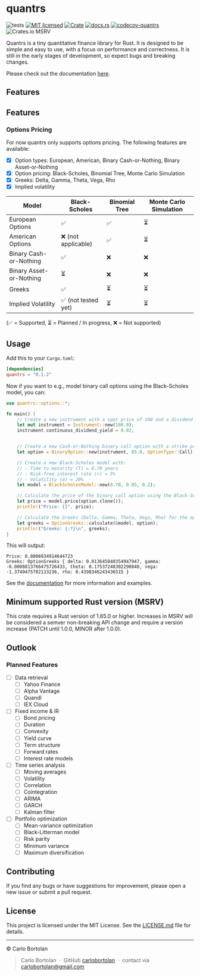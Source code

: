 # quantrs

![tests][actions-test-badge]
[![MIT licensed][license-badge]](./LICENSE.md)
[![Crate][crates-badge]][crates-url]
[![docs.rs][docsrs-badge]][docs-url]
[![codecov-quantrs][codecov-badge]][codecov-url]
![Crates.io MSRV][crates-msrv-badge]

[actions-test-badge]: https://github.com/carlobortolan/quantrs/actions/workflows/ci.yml/badge.svg
[crates-badge]: https://img.shields.io/crates/v/quantrs.svg
[crates-url]: https://crates.io/crates/quantrs
[license-badge]: https://img.shields.io/badge/license-MIT-blue.svg
[docsrs-badge]: https://img.shields.io/docsrs/quantrs
[docs-url]: https://docs.rs/quantrs/*/quantrs
[codecov-badge]: https://codecov.io/gh/carlobortolan/quantrs/graph/badge.svg?token=NJ4HW3OQFY
[codecov-url]: https://codecov.io/gh/carlobortolan/quantrs
[crates-msrv-badge]: https://img.shields.io/crates/msrv/quantrs

Quantrs is a tiny quantitative finance library for Rust. It is designed to be simple and easy to use, with a focus on performance and correctness. It is still in the early stages of development, so expect bugs and breaking changes.

Please check out the documentation [here][docs-url].

## Features

## Features

### Options Pricing

For now quantrs only supports options pricing. The following features are available:

- [x] Option types: European, American, Binary Cash-or-Nothing, Binary Asset-or-Nothing
- [x] Option pricing: Black-Scholes, Binomial Tree, Monte Carlo Simulation
- [x] Greeks: Delta, Gamma, Theta, Vega, Rho
- [x] Implied volatility

| Model                   | Black-Scholes       | Binomial Tree | Monte Carlo Simulation |
| ----------------------- | ------------------- | ------------- | ---------------------- |
| European Options        | ✅                  | ✅            | ⏳                     |
| American Options        | ❌ (not applicable) | ✅            | ⏳                     |
| Binary Cash-or-Nothing  | ✅                  | ❌            | ❌                     |
| Binary Asset-or-Nothing | ⏳                  | ❌            | ❌                     |
| Greeks                  | ✅                  | ⏳            | ⏳                     |
| Implied Volatility      | ✅ (not tested yet) | ⏳            | ⏳                     |

(✅ = Supported, ⏳ = Planned / In progress, ❌ = Not supported)

## Usage

Add this to your `Cargo.toml`:

```toml
[dependencies]
quantrs = "0.1.2"
```

Now if you want to e.g., model binary call options using the Black-Scholes model, you can:

```rust
use quantrs::options::*;

fn main() {
    // Create a new instrument with a spot price of 100 and a dividend yield of 2%
    let mut instrument = Instrument::new(100.0);
    instrument.continuous_dividend_yield = 0.02;


    // Create a new Cash-or-Nothing binary call option with a strike price of 85
    let option = BinaryOption::new(instrument, 85.0, OptionType::Call);

    // Create a new Black-Scholes model with:
    // - Time to maturity (T) = 0.78 years
    // - Risk-free interest rate (r) = 5%
    // - Volatility (σ) = 20%
    let model = BlackScholesModel::new(0.78, 0.05, 0.2);

    // Calculate the price of the binary call option using the Black-Scholes model
    let price = model.price(option.clone());
    println!("Price: {}", price);

    // Calculate the Greeks (Delta, Gamma, Theta, Vega, Rho) for the option
    let greeks = OptionGreeks::calculate(&model, option);
    println!("Greeks: {:?}\n", greeks);
}
```

This will output:

```text
Price: 0.8006934914644723
Greeks: OptionGreeks { delta: 0.013645840354947947, gamma: -0.0008813766475726433, theta: 0.17537248302290848, vega: -1.3749475702133236, rho: 0.4398346243436515 }
```

See the [documentation][docs-url] for more information and examples.

## Minimum supported Rust version (MSRV)

This crate requires a Rust version of 1.65.0 or higher. Increases in MSRV will be considered a semver non-breaking API change and require a version increase (PATCH until 1.0.0, MINOR after 1.0.0).

## Outlook

### Planned Features

- [ ] Data retrieval
  - [ ] Yahoo Finance
  - [ ] Alpha Vantage
  - [ ] Quandl
  - [ ] IEX Cloud
- [ ] Fixed income & IR
  - [ ] Bond pricing
  - [ ] Duration
  - [ ] Convexity
  - [ ] Yield curve
  - [ ] Term structure
  - [ ] Forward rates
  - [ ] Interest rate models
- [ ] Time series analysis
  - [ ] Moving averages
  - [ ] Volatility
  - [ ] Correlation
  - [ ] Cointegration
  - [ ] ARIMA
  - [ ] GARCH
  - [ ] Kalman filter
- [ ] Portfolio optimization
  - [ ] Mean-variance optimization
  - [ ] Black-Litterman model
  - [ ] Risk parity
  - [ ] Minimum variance
  - [ ] Maximum diversification

## Contributing

If you find any bugs or have suggestions for improvement, please open a new issue or submit a pull request.

## License

This project is licensed under the MIT License. See the [LICENSE.md](LICENSE.md) file for details.

---

© Carlo Bortolan

> Carlo Bortolan &nbsp;&middot;&nbsp;
> GitHub [carlobortolan](https://github.com/carlobortolan) &nbsp;&middot;&nbsp;
> contact via [carlobortolan@gmail.com](mailto:carlobortolan@gmail.com)
